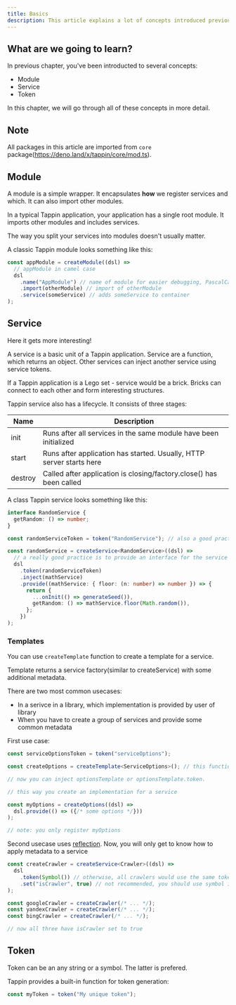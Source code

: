```yaml
---
title: Basics
description: This article explains a lot of concepts introduced previously.
---
```


## What are we going to learn?

In previous chapter, you've been introducted to several concepts:

- Module
- Service
- Token

In this chapter, we will go through all of these concepts in more detail.

## Note

All packages in this article are imported from `core`
package(https://deno.land/x/tappin/core/mod.ts).

## Module

A module is a simple wrapper. It encapsulates **how** we register services and
which. It can also import other modules.

In a typical Tappin application, your application has a single root module. It
imports other modules and includes services.

The way you split your services into modules doesn't usually matter.

A classic Tappin module looks something like this:

```ts
const appModule = createModule((dsl) =>
  // appModule in camel case
  dsl
    .name("AppModule") // name of module for easier debugging, PascalCase
    .import(otherModule) // import of otherModule
    .service(someService) // adds someService to container
);
```

## Service

Here it gets more interesting!

A service is a basic unit of a Tappin application. Service are a function, which
returns an object. Other services can inject another service using service
tokens.

If a Tappin application is a Lego set - service would be a brick. Bricks can
connect to each other and form interesting structures.

Tappin service also has a lifecycle. It consists of three stages:

| Name    | Description                                                          |
| ------- | -------------------------------------------------------------------- |
| init    | Runs after all services in the same module have been initialized     |
| start   | Runs after application has started. Usually, HTTP server starts here |
| destroy | Called after application is closing/factory.close() has been called  |

A class Tappin service looks something like this:

```ts
interface RandomService {
  getRandom: () => number;
}

const randomServiceToken = token("RandomService"); // also a good practice is too export the token

const randomService = createService<RandomService>((dsl) =>
  // a really good practice is to provide an interface for the service
  dsl
    .token(randomServiceToken)
    .inject(mathService)
    .provide((mathService: { floor: (n: number) => number }) => {
      return {
        ...onInit(() => generateSeed()),
        getRandom: () => mathService.floor(Math.random()),
      };
    })
);
```

### Templates

You can use `createTemplate` function to create a template for a service.

Template returns a service factory(similar to createService) with some
additional metadata.

There are two most common usecases:

- In a serivce in a library, which implementation is provided by user of library
- When you have to create a group of services and provide some common metadata

First use case:

```ts
const serviceOptionsToken = token("serviceOptions");

const createOptions = createTemplate<ServiceOptions>(); // this function creates a template, which will only accept ServiceOptions implementations

// now you can inject optionsTemplate or optionsTemplate.token.

// this way you create an implementation for a service

const myOptions = createOptions((dsl) =>
  dsl.provide(() => ({/* some options */}))
);

// note: you only register myOptions
```

Second usecase uses [reflection](/docs/modules/reflect.md). Now, you will only
get to know how to apply metadata to a service

```ts
const createCrawler = createService<Crawler>((dsl) =>
  dsl
    .token(Symbol()) // otherwise, all crawlers would use the same token
    .set("isCrawler", true) // not recommended, you should use symbol instead
);

const googleCrawler = createCrawler(/* ... */);
const yandexCrawler = createCrawler(/* ... */);
const bingCrawler = createCrawler(/* ... */);

// now all three have isCrawler set to true
```

## Token

Token can be an any string or a symbol. The latter is prefered.

Tappin provides a built-in function for token generation:

```ts
const myToken = token("My unique token");
```
